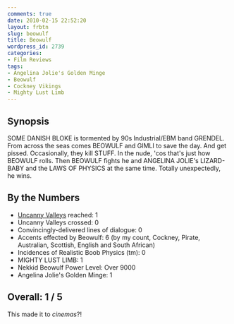 ```yaml
---
comments: true
date: 2010-02-15 22:52:20
layout: frbtn
slug: beowulf
title: Beowulf
wordpress_id: 2739
categories:
- Film Reviews
tags:
- Angelina Jolie's Golden Minge
- Beowulf
- Cockney Vikings
- Mighty Lust Limb
---
```


Synopsis
--------

SOME DANISH BLOKE is tormented by 90s Industrial/EBM band GRENDEL.  From across the seas comes BEOWULF and GIMLI to save the day.  And get pissed.  Occasionally, they kill STUFF.  In the nude, 'cos that's just how BEOWULF rolls.  Then BEOWULF fights he and ANGELINA JOLIE's LIZARD-BABY and the LAWS OF PHYSICS at the same time.  Totally unexpectedly, he wins. 

By the Numbers
--------------

* [Uncanny Valleys](http://en.wikipedia.org/wiki/Uncanny_valley) reached: 1  
* Uncanny Valleys crossed: 0  
* Convincingly-delivered lines of dialogue: 0  
* Accents effected by Beowulf: 6  (by my count, Cockney, Pirate, Australian, Scottish, English and South African)  
* Incidences of Realistic Boob Physics (tm): 0  
* MIGHTY LUST LIMB: 1  
* Nekkid Beowulf Power Level: Over 9000  
* Angelina Jolie's Golden Minge: 1

Overall: 1 / 5
--------------

This made it to _cinemas_?!



